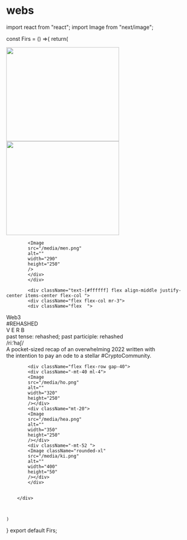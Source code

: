 # webs
import react from "react";
import Image from "next/image";

const Firs = () =>{
    return(
        <div>
            <div className="flex flex-row gap-40">
            <div className="mt-32 ml-10 ">
            <Image
            src="/media/mic.png"
            alt=""
            width="300"
            height="250"
            />
            </div>
            <div>
            <Image
            src="/media/mon.png"
            alt=""
            width="300"
            height="250"
            />
            </div>
            <div className="mt-32">
            
            <Image
            src="/media/men.png"
            alt=""
            width="290"
            height="250"
            />
            </div>
            </div>

            <div className="text-[#ffffff] flex align-middle justify-center items-center flex-col "> 
            <div className="flex flex-col mr-3">
            <div className="flex  ">
<div className="text-[#fcbec6] text-4xl font-sans">Web3 </div><div className="text-[#fcbec6] text-4xl font-sans">#REHASHED</div></div>
<div className=" mt-6 font-extralight">V E R B</div>

<div className="mt-4">past tense: rehashed; past participle: rehashed</div>

<div className="mt-2">/riːˈhaʃ/</div>

<div className="text-xl mt-10 ">A pocket-sized recap of an overwhelming 2022 written with <br/>the intention to pay an ode to a stellar #CryptoCommunity.</div>
</div>
</div>

            <div className="flex flex-row gap-40">
            <div className="-mt-40 ml-4">
            <Image
            src="/media/ho.png"
            alt=""
            width="320"
            height="250"
            /></div>
            <div className="mt-20">
            <Image
            src="/media/hea.png"
            alt=""
            width="350"
            height="250"
            /></div>
            <div className="-mt-52 ">
            <Image className="rounded-xl"
            src="/media/ki.png"
            alt=""
            width="400"
            height="50"
            /></div>
            </div>

     
        </div>



    )







}
export default Firs;
